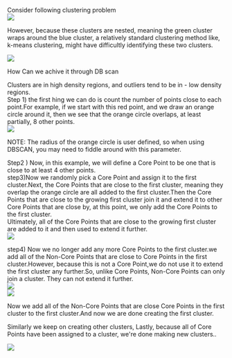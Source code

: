 Consider following clustering problem  
![](file:///C:\Users\abhis\AppData\Local\Packages\SAMSUNGELECTRONICSCoLtd.SamsungNotes_wyx1vj98g3asy\TempState\7@paste_250317_133803_206.jpg)  
  
However, because these clusters are nested, meaning the green cluster wraps around the blue cluster, a relatively standard clustering method like, k-means clustering, might have difficultly identifying these two clusters.  
  
![](file:///C:\Users\abhis\AppData\Local\Packages\SAMSUNGELECTRONICSCoLtd.SamsungNotes_wyx1vj98g3asy\TempState\8@paste_250317_134102_973.jpg)  
  
  
How Can we achive it through DB scan  
  
Clusters are in high density regions, and outliers tend to be in - low density regions.  
Step 1) the first hing we can do is count the number of points close to each point.For example, if we start with this red point, and we draw an orange circle around it, then we see that the orange circle overlaps, at least partially, 8 other points.  
![](file:///C:\Users\abhis\AppData\Local\Packages\SAMSUNGELECTRONICSCoLtd.SamsungNotes_wyx1vj98g3asy\TempState\13@files_250317_135116_281.jpg)  
  
  
NOTE: The radius of the orange circle is user defined, so when using DBSCAN, you may need to fiddle around with this parameter.  
  
Step2 ) Now, in this example, we will define a Core Point to be one that is close to at least 4 other points.  
step3)Now we randomly pick a Core Point and assign it to the first cluster.Next, the Core Points that are close to the first cluster, meaning they overlap the orange circle are all added to the first cluster.Then the Core Points that are close to the growing first cluster join it and extend it to other Core Points that are close by, at this point, we only add the Core Points to the first cluster.  
Ultimately, all of the Core Points that are close to the growing first cluster are added to it and then used to extend it further.  
![](file:///C:\Users\abhis\AppData\Local\Packages\SAMSUNGELECTRONICSCoLtd.SamsungNotes_wyx1vj98g3asy\TempState\52@files_250317_140023_694.jpg)  
  
  
step4) Now we no longer add any more Core Points to the first cluster.we add all of the Non-Core Points that are close to Core Points in the first cluster.However, because this is not a Core Point,we do not use it to extend the first cluster any further.So, unlike Core Points, Non-Core Points can only join a cluster. They can not extend it further.  
![](file:///C:\Users\abhis\AppData\Local\Packages\SAMSUNGELECTRONICSCoLtd.SamsungNotes_wyx1vj98g3asy\TempState\50@paste_250317_135509_086.jpg)  
![](file:///C:\Users\abhis\AppData\Local\Packages\SAMSUNGELECTRONICSCoLtd.SamsungNotes_wyx1vj98g3asy\TempState\56@files_250317_140706_376.jpg)  
  
  
Now we add all of the Non-Core Points that are close Core Points in the first cluster to the first cluster.And now we are done creating the first cluster.  
  
Similarly we keep on creating other clusters, Lastly, because all of Core Points have been assigned to a cluster, we're done making new clusters..  
  
![](file:///C:\Users\abhis\AppData\Local\Packages\SAMSUNGELECTRONICSCoLtd.SamsungNotes_wyx1vj98g3asy\TempState\72@files_250317_141049_895.jpg)